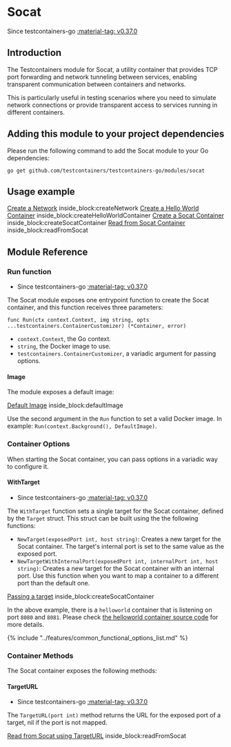 # Socat

Since testcontainers-go <a href="https://github.com/testcontainers/testcontainers-go/releases/tag/v0.37.0"><span class="tc-version">:material-tag: v0.37.0</span></a>

## Introduction

The Testcontainers module for Socat, a utility container that provides TCP port forwarding and network tunneling between services, enabling transparent communication between containers and networks.

This is particularly useful in testing scenarios where you need to simulate network connections or provide transparent access to services running in different containers.

## Adding this module to your project dependencies

Please run the following command to add the Socat module to your Go dependencies:

```
go get github.com/testcontainers/testcontainers-go/modules/socat
```

## Usage example

<!--codeinclude-->
[Create a Network](../../modules/socat/examples_test.go) inside_block:createNetwork
[Create a Hello World Container](../../modules/socat/examples_test.go) inside_block:createHelloWorldContainer
[Create a Socat Container](../../modules/socat/examples_test.go) inside_block:createSocatContainer
[Read from Socat Container](../../modules/socat/examples_test.go) inside_block:readFromSocat
<!--/codeinclude-->

## Module Reference

### Run function

- Since testcontainers-go <a href="https://github.com/testcontainers/testcontainers-go/releases/tag/v0.37.0"><span class="tc-version">:material-tag: v0.37.0</span></a>

The Socat module exposes one entrypoint function to create the Socat container, and this function receives three parameters:

```golang
func Run(ctx context.Context, img string, opts ...testcontainers.ContainerCustomizer) (*Container, error)
```

- `context.Context`, the Go context.
- `string`, the Docker image to use.
- `testcontainers.ContainerCustomizer`, a variadic argument for passing options.

#### Image

The module exposes a default image:

<!--codeinclude-->
[Default Image](../../modules/socat/socat.go) inside_block:defaultImage
<!--/codeinclude-->

Use the second argument in the `Run` function to set a valid Docker image.
In example: `Run(context.Background(), DefaultImage)`.

### Container Options

When starting the Socat container, you can pass options in a variadic way to configure it.

#### WithTarget

- Since testcontainers-go <a href="https://github.com/testcontainers/testcontainers-go/releases/tag/v0.37.0"><span class="tc-version">:material-tag: v0.37.0</span></a>

The `WithTarget` function sets a single target for the Socat container, defined by the `Target` struct.
This struct can be built using the the following functions:

- `NewTarget(exposedPort int, host string)`: Creates a new target for the Socat container. The target's internal port is set to the same value as the exposed port.
- `NewTargetWithInternalPort(exposedPort int, internalPort int, host string)`: Creates a new target for the Socat container with an internal port. Use this function when you want to map a container to a different port than the default one.

<!--codeinclude-->
[Passing a target](../../modules/socat/examples_test.go) inside_block:createSocatContainer
<!--/codeinclude-->

In the above example, there is a `helloworld` container that is listening on port `8080` and `8081`. Please check [the helloworld container source code](https://github.com/testcontainers/helloworld/blob/141af7909907e04b124e691d3cd6fc7c32da2207/internal/server/server.go#L26-L27) for more details.

{% include "../features/common_functional_options_list.md" %}

### Container Methods

The Socat container exposes the following methods:

#### TargetURL

- Since testcontainers-go <a href="https://github.com/testcontainers/testcontainers-go/releases/tag/v0.37.0"><span class="tc-version">:material-tag: v0.37.0</span></a>

The `TargetURL(port int)` method returns the URL for the exposed port of a target, nil if the port is not mapped.

<!--codeinclude-->
[Read from Socat using TargetURL](../../modules/socat/examples_test.go) inside_block:readFromSocat
<!--/codeinclude-->
